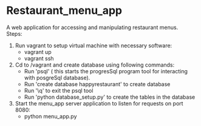 # Restaurant_menu_app
A web application for accessing and manipulating restaurant menus.<br/>
Steps:
1. Run vagrant to setup virtual machine with necessary software:
    * vagrant up
    * vagrant ssh
2. Cd to /vagrant and create database using following commands:
    * Run 'psql' ( this starts the progresSql program tool for interacting with posgreSql database).
    * Run 'create database happyrestaurant' to create database
    * Run '\q' to exit the psql tool
    * Run 'python database_setup.py' to create the tables in the database
3. Start the menu_app server application to listen for requests on port 8080:
    * python menu_app.py
